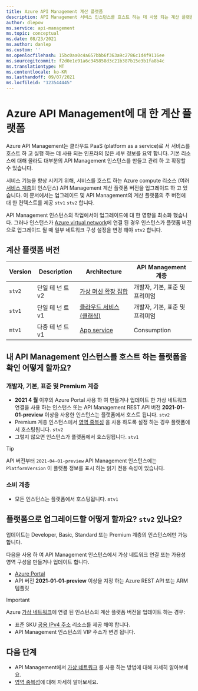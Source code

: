 ```yaml
---
title: Azure API Management 계산 플랫폼
description: API Management 서비스 인스턴스를 호스트 하는 데 사용 되는 계산 플랫폼에 대해 알아봅니다.
author: dlepow
ms.service: api-management
ms.topic: conceptual
ms.date: 08/23/2021
ms.author: danlep
ms.custom: ''
ms.openlocfilehash: 15bc0aa0c4a657bbb6f363a9c2786c1d4f9116ee
ms.sourcegitcommit: f2d0e1e91a6c345858d3c21b387b15e3b1fa8b4c
ms.translationtype: MT
ms.contentlocale: ko-KR
ms.lasthandoff: 09/07/2021
ms.locfileid: "123544445"
---
```

# <a name="compute-platform-for-azure-api-management"></a>Azure API Management에 대 한 계산 플랫폼

Azure API Management는 클라우드 PaaS (platform as a service)로 서 서비스를 호스트 하 고 실행 하는 데 사용 되는 인프라의 많은 세부 정보를 요약 합니다. 기본 리소스에 대해 몰라도 대부분의 API Management 인스턴스를 만들고 관리 하 고 확장할 수 있습니다.

서비스 기능을 향상 시키기 위해, 서비스를 호스트 하는 Azure compute 리소스 (여러 [서비스 계층](api-management-features.md)의 인스턴스) API Management 계산 플랫폼 버전을 업그레이드 하 고 있습니다. 이 문서에서는 업그레이드 및 API Management의 계산 플랫폼의 주 버전에 대 한 컨텍스트를 제공 `stv1` `stv2` 합니다.

API Management 인스턴스의 작업에서이 업그레이드에 대 한 영향을 최소화 했습니다. 그러나 인스턴스가 [Azure virtual network](virtual-network-concepts.md)에 연결 된 경우 인스턴스가 플랫폼 버전으로 업그레이드 될 때 일부 네트워크 구성 설정을 변경 해야 `stv2` 합니다.

## <a name="compute-platform-versions"></a>계산 플랫폼 버전

| Version | Description | Architecture | API Management 계층 |
| -------| ----------| ----------- | ------- |
| `stv2` | 단일 테 넌 트 v2 | [가상 머신 확장 집합](../virtual-machine-scale-sets/overview.md) | 개발자, 기본, 표준 및 프리미엄 |
| `stv1` |  단일 테 넌 트 v1 | [클라우드 서비스 (클래식)](../cloud-services/cloud-services-choose-me.md) | 개발자, 기본, 표준 및 프리미엄 |
| `mtv1` | 다중 테 넌 트 v1 |  [App service](../app-service/overview.md) | Consumption |


## <a name="how-do-i-know-which-platform-hosts-my-api-management-instance"></a>내 API Management 인스턴스를 호스트 하는 플랫폼을 확인 어떻게 할까요?

### <a name="developer-basic-standard-and-premium-tiers"></a>개발자, 기본, 표준 및 Premium 계층

* **2021 4 월** 이후의 Azure Portal 사용 하 여 만들거나 업데이트 한 가상 네트워크 연결을 사용 하는 인스턴스 또는 API Management REST API 버전 **2021-01-01-preview** 이상을 사용한 인스턴스는 플랫폼에서 호스트 됩니다. `stv2`
* Premium 계층 인스턴스에서 [영역 중복성](zone-redundancy.md) 을 사용 하도록 설정 하는 경우 플랫폼에서 호스팅됩니다. `stv2`
* 그렇지 않으면 인스턴스가 플랫폼에서 호스팅됩니다. `stv1`

> [!TIP]
> API 버전부터 `2021-04-01-preview` API Management 인스턴스에는 `PlatformVersion` 이 플랫폼 정보를 표시 하는 읽기 전용 속성이 있습니다. 

### <a name="consumption-tier"></a>소비 계층

* 모든 인스턴스는 플랫폼에서 호스팅됩니다. `mtv1`

## <a name="how-do-i-upgrade-to-the-stv2-platform"></a>플랫폼으로 업그레이드할 어떻게 할까요? `stv2` 있나요? 

업데이트는 Developer, Basic, Standard 또는 Premium 계층의 인스턴스에만 가능 합니다. 

다음을 사용 하 여 API Management 인스턴스에서 가상 네트워크 연결 또는 가용성 영역 구성을 만들거나 업데이트 합니다.

* [Azure Portal](https://portal.azure.com)
* API 버전 **2021-01-01-preview** 이상을 지정 하는 Azure REST API 또는 ARM 템플릿

> [!IMPORTANT]
> Azure [가상 네트워크](virtual-network-concepts.md)에 연결 된 인스턴스의 계산 플랫폼 버전을 업데이트 하는 경우:
> * 표준 SKU [공용 IPv4 주소](../virtual-network/public-ip-addresses.md#standard) 리소스를 제공 해야 합니다.
> * API Management 인스턴스의 VIP 주소가 변경 됩니다.

## <a name="next-steps"></a>다음 단계

* API Management에서 [가상 네트워크](virtual-network-concepts.md) 를 사용 하는 방법에 대해 자세히 알아보세요.
* [영역 중복성](zone-redundancy.md)에 대해 자세히 알아보세요.